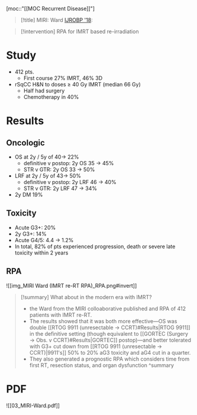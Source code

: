 [moc::"[[MOC Recurrent Disease]]"]
>[!title]
> MIRI: Ward [IJROBP '18](https://www.redjournal.org/article/S0360-3016(17)31061-1/fulltext):

>[!intervention]
> RPA for IMRT based re-irradiation

# Study
- 412 pts.
	- First course 27% IMRT, 46% 3D
- rSqCC H&N to doses ≥ 40 Gy IMRT (median 66 Gy)
	- Half had surgery
	- Chemotherapy in 40%

# Results
## Oncologic
- OS at 2y / 5y of 40→ 22%
	- definitive v postop: 2y OS 35 → 45%
	- STR v GTR: 2y OS 33 → 50%
- LRF at 2y / 5y of 43→ 50%
	- definitive v postop: 2y LRF 46 → 40%
	- STR v GTR: 2y LRF 47 → 34%
- 2y DM 19%

## Toxicity
- Acute G3+: 20%
- 2y G3+: 14%
- Acute G4/5: 4.4 → 1.2%
- In total, 82% of pts experienced progression, death or severe late toxicity within 2 years

## RPA
![[img_MIRI Ward (IMRT re-RT RPA)_RPA.png#invert]]

>[!summary]
> What about in the modern era with IMRT?
> - the Ward from the MIRI colloaborative published and RPA of 412 patients with IMRT re-RT.
> - The results showed that it was both more effective—OS was double [[RTOG 9911 (unresectable → CCRT)#Results|RTOG 9911]] in the definitive setting (though equivalent to [[GORTEC (Surgery → Obs. v CCRT)#Results|GORTEC]] postop)—and better tolerated with G3+ cut down from [[RTOG 9911 (unresectable → CCRT)|9911's]] 50% to 20% aG3 toxicity and aG4 cut in a quarter.
> - They also generated a prognostic RPA which considers time from first RT, resection status, and organ dysfunction
>^summary

# PDF
![[03_MIRI-Ward.pdf]]